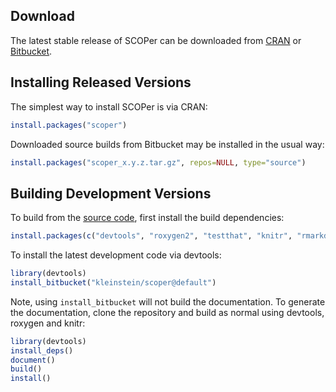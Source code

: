 Download
-------------------------------------------------------------------------------

The latest stable release of SCOPer can be downloaded from 
[CRAN](http://cran.rstudio.com/web/packages/scoper) or 
[Bitbucket](https://bitbucket.org/kleinstein/scoper/downloads).

Installing Released Versions
-------------------------------------------------------------------------------

The simplest way to install SCOPer is via CRAN:

```R
install.packages("scoper")
```

Downloaded source builds from Bitbucket may be installed in the usual way:

```R
install.packages("scoper_x.y.z.tar.gz", repos=NULL, type="source")
```

Building Development Versions
-------------------------------------------------------------------------------

To build from the [source code](http://bitbucket.org/kleinstein/scoper),
first install the build dependencies:

```R
install.packages(c("devtools", "roxygen2", "testthat", "knitr", "rmarkdown", "Rcpp"))
```

To install the latest development code via devtools:

```R
library(devtools)
install_bitbucket("kleinstein/scoper@default")
```

Note, using `install_bitbucket` will not build the documentation. To generate the 
documentation, clone the repository and build as normal using devtools, 
roxygen and knitr:

```R
library(devtools)
install_deps()
document()
build()
install()
```
